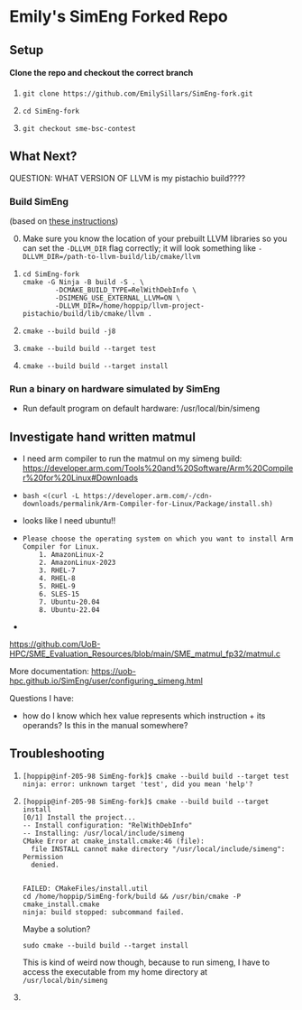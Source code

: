 # Emily's SimEng Forked Repo

## Setup

#### Clone the repo and checkout the correct branch

1. ```
   git clone https://github.com/EmilySillars/SimEng-fork.git
   ```

2. ```
   cd SimEng-fork
   ```

3. ```
   git checkout sme-bsc-contest
   ```

## What Next?

QUESTION: WHAT VERSION OF LLVM is my pistachio build????

### Build SimEng

(based on [these instructions](https://uob-hpc.github.io/SimEng/user/building_simeng.html#building))

0. Make sure you know the location of your prebuilt LLVM libraries so you can set the `-DLLVM_DIR` flag correctly; it will look something like `-DLLVM_DIR=/path-to-llvm-build/lib/cmake/llvm`

1. ```
   cd SimEng-fork
   cmake -G Ninja -B build -S . \
           -DCMAKE_BUILD_TYPE=RelWithDebInfo \
           -DSIMENG_USE_EXTERNAL_LLVM=ON \
           -DLLVM_DIR=/home/hoppip/llvm-project-pistachio/build/lib/cmake/llvm .
   ```

2. ```
   cmake --build build -j8
   ```

3. ```
   cmake --build build --target test
   ```

4. ```
   cmake --build build --target install
   ```

### Run a binary on hardware simulated by SimEng

- Run default program on default hardware: /usr/local/bin/simeng



## Investigate hand written matmul

- I need arm compiler to run the matmul on my simeng build: https://developer.arm.com/Tools%20and%20Software/Arm%20Compiler%20for%20Linux#Downloads

- ```
  bash <(curl -L https://developer.arm.com/-/cdn-downloads/permalink/Arm-Compiler-for-Linux/Package/install.sh)
  ```

- looks like I need ubuntu!!

- ```
  Please choose the operating system on which you want to install Arm Compiler for Linux.
      1. AmazonLinux-2
      2. AmazonLinux-2023
      3. RHEL-7
      4. RHEL-8
      5. RHEL-9
      6. SLES-15
      7. Ubuntu-20.04
      8. Ubuntu-22.04
  ```

- 

https://github.com/UoB-HPC/SME_Evaluation_Resources/blob/main/SME_matmul_fp32/matmul.c

More documentation: https://uob-hpc.github.io/SimEng/user/configuring_simeng.html

Questions I have:

- how do I know which hex value represents which instruction + its operands? Is this in the manual somewhere?

## Troubleshooting

1. ```
   [hoppip@inf-205-98 SimEng-fork]$ cmake --build build --target test
   ninja: error: unknown target 'test', did you mean 'help'?
   ```

2. ```
   [hoppip@inf-205-98 SimEng-fork]$ cmake --build build --target install
   [0/1] Install the project...
   -- Install configuration: "RelWithDebInfo"
   -- Installing: /usr/local/include/simeng
   CMake Error at cmake_install.cmake:46 (file):
     file INSTALL cannot make directory "/usr/local/include/simeng": Permission
     denied.
   
   
   FAILED: CMakeFiles/install.util 
   cd /home/hoppip/SimEng-fork/build && /usr/bin/cmake -P cmake_install.cmake
   ninja: build stopped: subcommand failed.
   ```

   Maybe a solution?
   ```
   sudo cmake --build build --target install
   ```

   This is kind of weird now though, because to run simeng, I have to access the executable from my home directory at `/usr/local/bin/simeng`

3. 